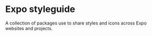 # Expo styleguide

A collection of packages use to share styles and icons across Expo websites and projects.
